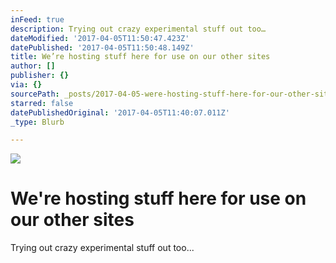 ```yaml
---
inFeed: true
description: Trying out crazy experimental stuff out too…
dateModified: '2017-04-05T11:50:47.423Z'
datePublished: '2017-04-05T11:50:48.149Z'
title: We’re hosting stuff here for use on our other sites
author: []
publisher: {}
via: {}
sourcePath: _posts/2017-04-05-were-hosting-stuff-here-for-our-other-sites.md
starred: false
datePublishedOriginal: '2017-04-05T11:40:07.011Z'
_type: Blurb

---
```

![](https://the-grid-user-content.s3-us-west-2.amazonaws.com/e60da42d-94be-4299-b31d-8127998af43b.png)

# We're hosting stuff here for use on our other sites

Trying out crazy experimental stuff out too...
